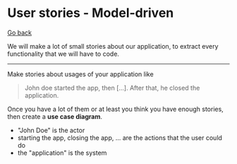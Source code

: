 # User stories - Model-driven

[Go back](..)

We will make a lot of small stories about our application, to extract every functionality that we will have to code.

<hr class="sl">

Make stories about usages of your application like

> John doe started the app, then [...]. After that, he closed the application.

Once you have a lot of them or at least you think you have enough stories, then create a **use case diagram**.

* "John Doe" is the actor
* starting the app, closing the app, ... are the actions that the user could do
* the "application" is the system